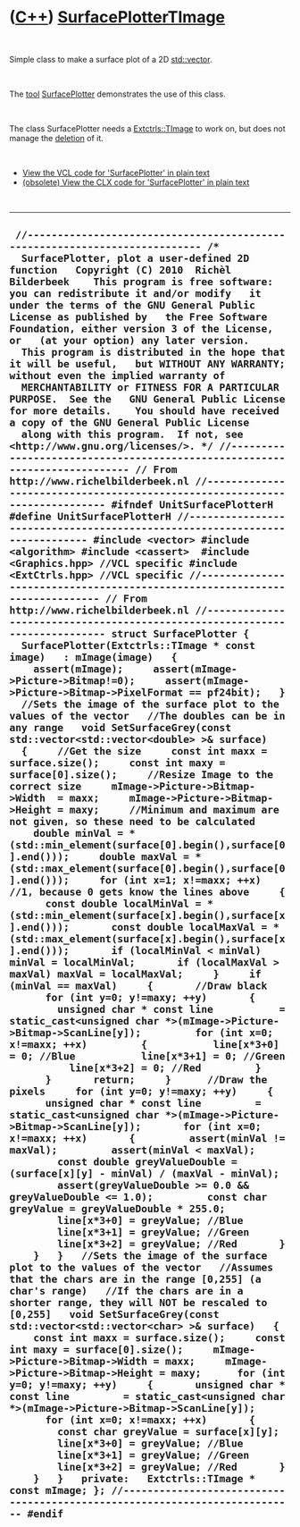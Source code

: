 
 

 

 

 

 

([C++](Cpp.md)) [SurfacePlotterTImage](CppSurfacePlotterTImage.md)
====================================================================

 

Simple class to make a surface plot of a 2D
[std::vector](CppVector.md).

 

The [tool](Tools.md) [SurfacePlotter](ToolSurfacePlotter.md)
demonstrates the use of this class.

 

The class SurfacePlotter needs a [Extctrls::TImage](CppTImage.md) to
work on, but does not manage the [deletion](CppDelete.md) of it.

 

-   [View the VCL code for 'SurfacePlotter' in plain
    text](CppSurfacePlotterTImageVcl.txt)
-   [(obsolete) View the CLX code for 'SurfacePlotter' in plain
    text](CppSurfacePlotterTImageClx.txt)

 

  -----------------------------------------------------------------------------------------------------------------------------------------------------------------------------------------------------------------------------------------------------------------------------------------------------------------------------------------------------------------------------------------------------------------------------------------------------------------------------------------------------------------------------------------------------------------------------------------------------------------------------------------------------------------------------------------------------------------------------------------------------------------------------------------------------------------------------------------------------------------------------------------------------------------------------------------------------------------------------------------------------------------------------------------------------------------------------------------------------------------------------------------------------------------------------------------------------------------------------------------------------------------------------------------------------------------------------------------------------------------------------------------------------------------------------------------------------------------------------------------------------------------------------------------------------------------------------------------------------------------------------------------------------------------------------------------------------------------------------------------------------------------------------------------------------------------------------------------------------------------------------------------------------------------------------------------------------------------------------------------------------------------------------------------------------------------------------------------------------------------------------------------------------------------------------------------------------------------------------------------------------------------------------------------------------------------------------------------------------------------------------------------------------------------------------------------------------------------------------------------------------------------------------------------------------------------------------------------------------------------------------------------------------------------------------------------------------------------------------------------------------------------------------------------------------------------------------------------------------------------------------------------------------------------------------------------------------------------------------------------------------------------------------------------------------------------------------------------------------------------------------------------------------------------------------------------------------------------------------------------------------------------------------------------------------------------------------------------------------------------------------------------------------------------------------------------------------------------------------------------------------------------------------------------------------------------------------------------------------------------------------------------------------------------------------------------------------------------------------------------------------------------------------------------------------------------------------------------------------------------------------------------------------------------------------------------------------------------------------------------------------------------------------------------------------------------------------------------------------------------------------------------------------------------------------------------------------------------------------------------------------------------------------------------------------------------------------------------------------------------------------------------------------------------------------------------------------------------------------------------------------------------------------------------------------------------------------------------------------------------------------------------------------------------------------------------------------------------------------------------------------------------------------------------------------------------------------------------------------------------------
  ` //--------------------------------------------------------------------------- /*   SurfacePlotter, plot a user-defined 2D function   Copyright (C) 2010  Richèl Bilderbeek    This program is free software: you can redistribute it and/or modify   it under the terms of the GNU General Public License as published by   the Free Software Foundation, either version 3 of the License, or   (at your option) any later version.    This program is distributed in the hope that it will be useful,   but WITHOUT ANY WARRANTY; without even the implied warranty of   MERCHANTABILITY or FITNESS FOR A PARTICULAR PURPOSE.  See the   GNU General Public License for more details.    You should have received a copy of the GNU General Public License   along with this program.  If not, see <http://www.gnu.org/licenses/>. */ //--------------------------------------------------------------------------- // From http://www.richelbilderbeek.nl //--------------------------------------------------------------------------- #ifndef UnitSurfacePlotterH #define UnitSurfacePlotterH //--------------------------------------------------------------------------- #include <vector> #include <algorithm> #include <cassert>  #include <Graphics.hpp> //VCL specific #include <ExtCtrls.hpp> //VCL specific //--------------------------------------------------------------------------- // From http://www.richelbilderbeek.nl //--------------------------------------------------------------------------- struct SurfacePlotter {   SurfacePlotter(Extctrls::TImage * const image)   : mImage(image)   {     assert(mImage);     assert(mImage->Picture->Bitmap!=0);     assert(mImage->Picture->Bitmap->PixelFormat == pf24bit);   }   //Sets the image of the surface plot to the values of the vector   //The doubles can be in any range   void SetSurfaceGrey(const std::vector<std::vector<double> >& surface)   {     //Get the size     const int maxx = surface.size();     const int maxy = surface[0].size();     //Resize Image to the correct size     mImage->Picture->Bitmap->Width  = maxx;     mImage->Picture->Bitmap->Height = maxy;     //Minimum and maximum are not given, so these need to be calculated     double minVal = *(std::min_element(surface[0].begin(),surface[0].end()));     double maxVal = *(std::max_element(surface[0].begin(),surface[0].end()));     for (int x=1; x!=maxx; ++x) //1, because 0 gets know the lines above     {       const double localMinVal = *(std::min_element(surface[x].begin(),surface[x].end()));       const double localMaxVal = *(std::max_element(surface[x].begin(),surface[x].end()));       if (localMinVal < minVal) minVal = localMinVal;       if (localMaxVal > maxVal) maxVal = localMaxVal;     }     if (minVal == maxVal)     {       //Draw black       for (int y=0; y!=maxy; ++y)       {         unsigned char * const line           = static_cast<unsigned char *>(mImage->Picture->Bitmap->ScanLine[y]);         for (int x=0; x!=maxx; ++x)         {           line[x*3+0] = 0; //Blue           line[x*3+1] = 0; //Green           line[x*3+2] = 0; //Red         }       }       return;     }      //Draw the pixels     for (int y=0; y!=maxy; ++y)     {       unsigned char * const line         = static_cast<unsigned char *>(mImage->Picture->Bitmap->ScanLine[y]);       for (int x=0; x!=maxx; ++x)       {         assert(minVal != maxVal);         assert(minVal < maxVal);         const double greyValueDouble = (surface[x][y] - minVal) / (maxVal - minVal);         assert(greyValueDouble >= 0.0 && greyValueDouble <= 1.0);         const char greyValue = greyValueDouble * 255.0;         line[x*3+0] = greyValue; //Blue         line[x*3+1] = greyValue; //Green         line[x*3+2] = greyValue; //Red       }     }   }   //Sets the image of the surface plot to the values of the vector   //Assumes that the chars are in the range [0,255] (a char's range)   //If the chars are in a shorter range, they will NOT be rescaled to [0,255]   void SetSurfaceGrey(const std::vector<std::vector<char> >& surface)   {     const int maxx = surface.size();     const int maxy = surface[0].size();     mImage->Picture->Bitmap->Width = maxx;     mImage->Picture->Bitmap->Height = maxy;      for (int y=0; y!=maxy; ++y)     {       unsigned char * const line         = static_cast<unsigned char *>(mImage->Picture->Bitmap->ScanLine[y]);       for (int x=0; x!=maxx; ++x)       {         const char greyValue = surface[x][y];         line[x*3+0] = greyValue; //Blue         line[x*3+1] = greyValue; //Green         line[x*3+2] = greyValue; //Red       }     }   }   private:   Extctrls::TImage * const mImage; }; //--------------------------------------------------------------------------- #endif`
  -----------------------------------------------------------------------------------------------------------------------------------------------------------------------------------------------------------------------------------------------------------------------------------------------------------------------------------------------------------------------------------------------------------------------------------------------------------------------------------------------------------------------------------------------------------------------------------------------------------------------------------------------------------------------------------------------------------------------------------------------------------------------------------------------------------------------------------------------------------------------------------------------------------------------------------------------------------------------------------------------------------------------------------------------------------------------------------------------------------------------------------------------------------------------------------------------------------------------------------------------------------------------------------------------------------------------------------------------------------------------------------------------------------------------------------------------------------------------------------------------------------------------------------------------------------------------------------------------------------------------------------------------------------------------------------------------------------------------------------------------------------------------------------------------------------------------------------------------------------------------------------------------------------------------------------------------------------------------------------------------------------------------------------------------------------------------------------------------------------------------------------------------------------------------------------------------------------------------------------------------------------------------------------------------------------------------------------------------------------------------------------------------------------------------------------------------------------------------------------------------------------------------------------------------------------------------------------------------------------------------------------------------------------------------------------------------------------------------------------------------------------------------------------------------------------------------------------------------------------------------------------------------------------------------------------------------------------------------------------------------------------------------------------------------------------------------------------------------------------------------------------------------------------------------------------------------------------------------------------------------------------------------------------------------------------------------------------------------------------------------------------------------------------------------------------------------------------------------------------------------------------------------------------------------------------------------------------------------------------------------------------------------------------------------------------------------------------------------------------------------------------------------------------------------------------------------------------------------------------------------------------------------------------------------------------------------------------------------------------------------------------------------------------------------------------------------------------------------------------------------------------------------------------------------------------------------------------------------------------------------------------------------------------------------------------------------------------------------------------------------------------------------------------------------------------------------------------------------------------------------------------------------------------------------------------------------------------------------------------------------------------------------------------------------------------------------------------------------------------------------------------------------------------------------------------------------------------------------------------------------

 

 

 

 

 

 

